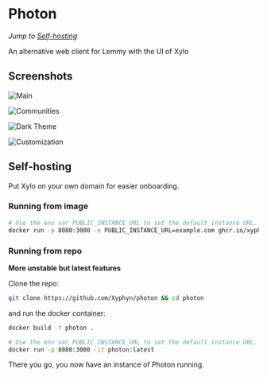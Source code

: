 # Photon

*Jump to [Self-hosting](#self-hosting)*

An alternative web client for Lemmy with the UI of Xylo

## Screenshots

![Main](https://github.com/Xyphyn/photon/assets/80978739/2b11c34b-4af9-419a-a6cc-49b9442f88b0)

![Communities](https://github.com/Xyphyn/photon/assets/80978739/a9165772-ef9f-41a6-a19f-add7d9170adf)

![Dark Theme](https://github.com/Xyphyn/photon/assets/80978739/bf2d805b-47f7-40cd-b08a-af29905053ae)

![Customization](https://github.com/Xyphyn/photon/assets/80978739/2b270148-7307-4833-9256-808699446533)


## Self-hosting

Put Xylo on your own domain for easier onboarding.

### Running from image

```sh
# Use the env var PUBLIC_INSTANCE_URL to set the default instance URL.
docker run -p 8080:3000 -e PUBLIC_INSTANCE_URL=example.com ghcr.io/xyphyn/photon:latest
```

### Running from repo

**More unstable but latest features**

Clone the repo:

```sh
git clone https://github.com/Xyphyn/photon && cd photon
```

and run the docker container:

```sh
docker build -t photon .

# Use the env var PUBLIC_INSTANCE_URL to set the default instance URL.
docker run -p 8080:3000 -it photon:latest
```

There you go, you now have an instance of Photon running.
